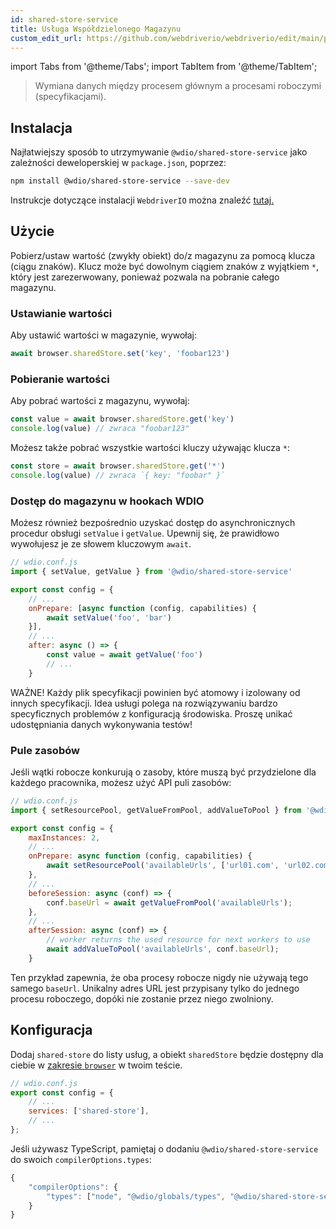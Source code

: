 ```yaml
---
id: shared-store-service
title: Usługa Współdzielonego Magazynu
custom_edit_url: https://github.com/webdriverio/webdriverio/edit/main/packages/wdio-shared-store-service/README.md
---
```


import Tabs from '@theme/Tabs';
import TabItem from '@theme/TabItem';

> Wymiana danych między procesem głównym a procesami roboczymi (specyfikacjami).

## Instalacja

Najłatwiejszy sposób to utrzymywanie `@wdio/shared-store-service` jako zależności deweloperskiej w `package.json`, poprzez:

```sh
npm install @wdio/shared-store-service --save-dev
```

Instrukcje dotyczące instalacji `WebdriverIO` można znaleźć [tutaj.](https://webdriver.io/docs/gettingstarted)

## Użycie

Pobierz/ustaw wartość (zwykły obiekt) do/z magazynu za pomocą klucza (ciągu znaków). Klucz może być dowolnym ciągiem znaków z wyjątkiem `*`, który jest zarezerwowany, ponieważ pozwala na pobranie całego magazynu.

### Ustawianie wartości

Aby ustawić wartości w magazynie, wywołaj:

```js
await browser.sharedStore.set('key', 'foobar123')
```

### Pobieranie wartości

Aby pobrać wartości z magazynu, wywołaj:

```js
const value = await browser.sharedStore.get('key')
console.log(value) // zwraca "foobar123"
```

Możesz także pobrać wszystkie wartości kluczy używając klucza `*`:

```js
const store = await browser.sharedStore.get('*')
console.log(value) // zwraca `{ key: "foobar" }`
```

### Dostęp do magazynu w hookach WDIO

Możesz również bezpośrednio uzyskać dostęp do asynchronicznych procedur obsługi `setValue` i `getValue`.
Upewnij się, że prawidłowo wywołujesz je ze słowem kluczowym `await`.

```js
// wdio.conf.js
import { setValue, getValue } from '@wdio/shared-store-service'

export const config = {
    // ...
    onPrepare: [async function (config, capabilities) {
        await setValue('foo', 'bar')
    }],
    // ...
    after: async () => {
        const value = await getValue('foo')
        // ...
    }
```

WAŻNE! Każdy plik specyfikacji powinien być atomowy i izolowany od innych specyfikacji.
Idea usługi polega na rozwiązywaniu bardzo specyficznych problemów z konfiguracją środowiska.
Proszę unikać udostępniania danych wykonywania testów!

### Pule zasobów

Jeśli wątki robocze konkurują o zasoby, które muszą być przydzielone dla każdego pracownika, możesz użyć API puli zasobów:

```js
// wdio.conf.js
import { setResourcePool, getValueFromPool, addValueToPool } from '@wdio/shared-store-service'

export const config = {
    maxInstances: 2,
    // ...
    onPrepare: async function (config, capabilities) {
        await setResourcePool('availableUrls', ['url01.com', 'url02.com'])
    },
    // ...
    beforeSession: async (conf) => {
        conf.baseUrl = await getValueFromPool('availableUrls');
    },
    // ...
    afterSession: async (conf) => {
        // worker returns the used resource for next workers to use
        await addValueToPool('availableUrls', conf.baseUrl);
    }
```

Ten przykład zapewnia, że oba procesy robocze nigdy nie używają tego samego `baseUrl`. Unikalny adres URL jest przypisany tylko do jednego procesu roboczego, dopóki nie zostanie przez niego zwolniony.

## Konfiguracja

Dodaj `shared-store` do listy usług, a obiekt `sharedStore` będzie dostępny dla ciebie w [zakresie `browser`](https://webdriver.io/docs/api/browser) w twoim teście.

```js
// wdio.conf.js
export const config = {
    // ...
    services: ['shared-store'],
    // ...
};
```

Jeśli używasz TypeScript, pamiętaj o dodaniu `@wdio/shared-store-service` do swoich `compilerOptions.types`:

```js
{
    "compilerOptions": {
        "types": ["node", "@wdio/globals/types", "@wdio/shared-store-service"],
    }
}
```